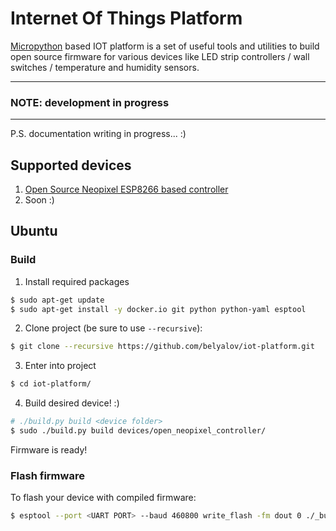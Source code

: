 # Internet Of Things Platform
[Micropython](https://github.com/micropython/micropython) based IOT platform is a set of useful tools and utilities to build open source firmware for various devices like LED strip controllers / wall switches / temperature and humidity sensors.

----
### NOTE: development in progress
----

P.S. documentation writing in progress... :)

## Supported devices
1. [Open Source Neopixel ESP8266 based controller](https://easyeda.com/kr.belyalov/WS2812b_led_strip_controller-5b6d9e5de0324d9a89108fcd10161d9e)
2. Soon :)

## Ubuntu
### Build
1. Install required packages
```bash
$ sudo apt-get update
$ sudo apt-get install -y docker.io git python python-yaml esptool
```
2. Clone project (be sure to use `--recursive`):
```bash
$ git clone --recursive https://github.com/belyalov/iot-platform.git
```

3. Enter into project
```bash
$ cd iot-platform/
```

4. Build desired device! :)
```bash
# ./build.py build <device folder>
$ sudo ./build.py build devices/open_neopixel_controller/
```
Firmware is ready!

### Flash firmware
To flash your device with compiled firmware:
```bash
$ esptool --port <UART PORT> --baud 460800 write_flash -fm dout 0 ./_build_neopixel/esp8266/firmware-combined.bin
```